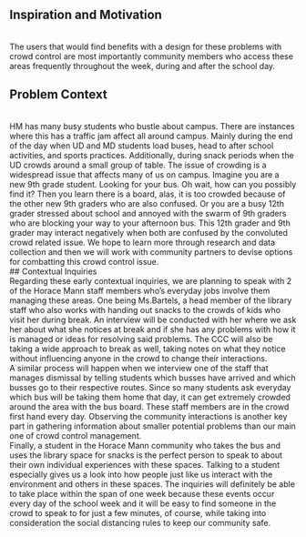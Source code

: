 ## Inspiration and Motivation
<br>
The users that would find benefits with a design for these problems with crowd control are most importantly community members who access these areas frequently throughout the week, during and after the school day. 
<br>

## Problem Context
<br>
HM has many busy students who bustle about campus. There are instances where this has a traffic jam affect all around campus. Mainly during the end of the day when UD and MD students load buses, head to after school activities, and sports practices. Additionally, during snack periods when the UD crowds around a small group of table. The issue of crowding is a  widespread issue that affects many of us on campus. Imagine you are a new 9th grade student. Looking for your bus. Oh wait, how can you possibly find it? Then you learn there is a board, alas, it is too crowded because of the other new 9th graders who are also confused. Or you are a busy 12th grader stressed about school and annoyed with the swarm of 9th graders who are blocking your way to your afternoon bus. This 12th grader and 9th grader may interact negatively when both are confused by the convoluted crowd related issue. We hope to learn more through research and data collection and then we will work with community partners to devise options for combatting this crowd control issue. 
<br>
## Contextual Inquiries
<br>
Regarding these early contextual inquiries, we are planning to speak with 2 of the Horace Mann staff members who’s everyday jobs involve them managing these areas. One being Ms.Bartels, a head member of the library staff who also works with handing out snacks to the crowds of kids who visit her during break. An interview will be conducted with her where we ask her about what she notices at break and if she has any problems with how it is managed or ideas for resolving said problems. The CCC will also be taking a wide approach to break as well, taking notes on what they notice without influencing anyone in the crowd to change their interactions. 
<br>
A similar process will happen when we interview one of the staff that manages dismissal by telling students which busses have arrived and which busses go to their respective routes. Since so many students ask everyday which bus will be taking them home that day, it can get extremely crowded around the area with the bus board. These staff members are in the crowd first hand every day. Observing the community interactions is another key part in gathering information about smaller potential problems than our main one of crowd control management. 
<br>
Finally, a student in the Horace Mann community who takes the bus and uses the library space for snacks is the perfect person to speak to about their own individual experiences with these spaces. Talking to a student especially gives us a look into how people just like us interact with the environment and others in these spaces. The inquiries will definitely be able to take place within the span of one week because these events occur every day of the school week and it will be easy to find someone in the crowd to speak to for just a few minutes, of course, while taking into consideration the social distancing rules to keep our community safe.
